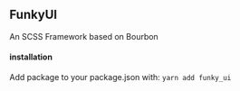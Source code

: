 ## FunkyUI
An SCSS Framework based on Bourbon

#### installation
Add package to your package.json with:
```yarn add funky_ui```
